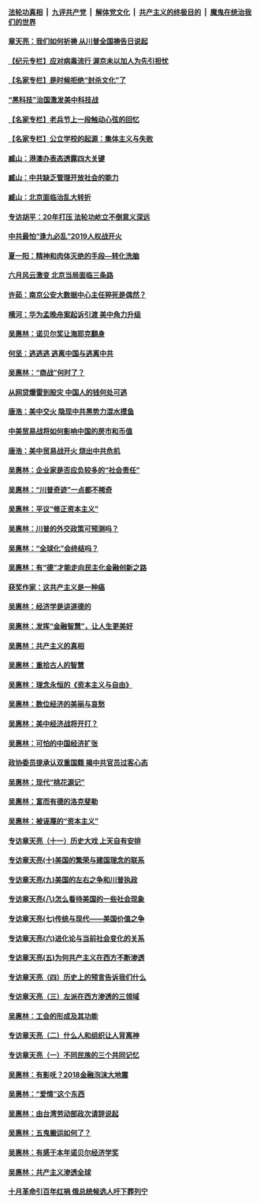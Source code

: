 ####  [法轮功真相](../../../../basic/blob/master/README.md?t=06270431) &nbsp;|&nbsp; [九评共产党](../../../../9ping.md/blob/master/README.md?t=06270431) &nbsp;|&nbsp; [解体党文化](../../../../jtdwh.md/blob/master/README.md?t=06270431)  &nbsp;|&nbsp; [共产主义的终极目的](../../../../gczydzjmd.md/blob/master/README.md?t=06270431) &nbsp;|&nbsp; [魔鬼在统治我们的世界](../../../../mgztzwmdsj.md/blob/master/README.md?t=06270431) 

#### [章天亮：我们如何祈祷 从川普全国祷告日说起](../pages/nsc423/n11944627.md?t=06270431) 

#### [【纪元专栏】应对病毒流行 渥京未以加人为先引担忧](../pages/nsc423/n11875714.md?t=06270431) 

#### [【名家专栏】是时候拒绝“封杀文化”了](../pages/nsc423/n11814093.md?t=06270431) 

#### [“黑科技”治国激发美中科技战](../pages/nsc423/n11638056.md?t=06270431) 

#### [【名家专栏】老兵节上一段触动心弦的回忆](../pages/nsc423/n11646016.md?t=06270431) 

#### [【名家专栏】公立学校的起源：集体主义与失败](../pages/nsc423/n11601833.md?t=06270431) 

#### [臧山：港澳办表态透露四大关键](../pages/nsc423/n11421628.md?t=06270431) 

#### [臧山：中共缺乏管理开放社会的能力](../pages/nsc423/n11407457.md?t=06270431) 

#### [臧山：北京面临治乱大转折](../pages/nsc423/n11406895.md?t=06270431) 

#### [专访胡平：20年打压 法轮功屹立不倒意义深远](../pages/nsc423/n11398800.md?t=06270431) 

#### [中共最怕“逢九必乱”2019人权战开火](../pages/nsc423/n11385248.md?t=06270431) 

#### [夏一阳：精神和肉体灭绝的手段—转化洗脑](../pages/nsc423/n11368250.md?t=06270431) 

#### [六月风云激变 北京当局面临三条路](../pages/nsc423/n11313668.md?t=06270431) 

#### [许茹：南京公安大数据中心主任猝死是偶然？](../pages/nsc423/n11064744.md?t=06270431) 

#### [横河：华为孟晚舟案起诉引渡 美中角力升级](../pages/nsc423/n11027230.md?t=06270431) 

#### [吴惠林：诺贝尔奖让海耶克翻身](../pages/nsc423/n10890049.md?t=06270431) 

#### [何坚：逃逃逃 逃离中国与逃离中共](../pages/nsc423/n10592891.md?t=06270431) 

#### [吴惠林：“商战”何时了？](../pages/nsc423/n10573558.md?t=06270431) 

#### [从网贷爆雷到股灾 中国人的钱何处可逃](../pages/nsc423/n10572800.md?t=06270431) 

#### [唐浩：美中交火 隐现中共黑势力混水摸鱼](../pages/nsc423/n10544040.md?t=06270431) 

#### [中美贸易战将如何影响中国的房市和币值](../pages/nsc423/n10543697.md?t=06270431) 

#### [唐浩：美中贸易战开火 烧出中共危机](../pages/nsc423/n10540126.md?t=06270431) 

#### [吴惠林：企业家是否应负较多的“社会责任”](../pages/nsc423/n10535022.md?t=06270431) 

#### [吴惠林：“川普奇迹”一点都不稀奇](../pages/nsc423/n10512808.md?t=06270431) 

#### [吴惠林：平议“修正资本主义”](../pages/nsc423/n10495724.md?t=06270431) 

#### [吴惠林：川普的外交政策可预测吗？](../pages/nsc423/n10462387.md?t=06270431) 

#### [吴惠林：“全球化”会终结吗？](../pages/nsc423/n10452838.md?t=06270431) 

#### [吴惠林：有“德”才能走向民主化金融创新之路](../pages/nsc423/n10432292.md?t=06270431) 

#### [获奖作家：这共产主义是一种癌](../pages/nsc423/n10431541.md?t=06270431) 

#### [吴惠林：经济学是讲道德的](../pages/nsc423/n10398014.md?t=06270431) 

#### [吴惠林：发挥“金融智慧”，让人生更美好](../pages/nsc423/n10375019.md?t=06270431) 

#### [吴惠林：共产主义的真相](../pages/nsc423/n10351394.md?t=06270431) 

#### [吴惠林：重拾古人的智慧](../pages/nsc423/n10337691.md?t=06270431) 

#### [吴惠林：理念永恒的《资本主义与自由》](../pages/nsc423/n10316274.md?t=06270431) 

#### [吴惠林：数位经济的美丽与哀愁](../pages/nsc423/n10292946.md?t=06270431) 

#### [吴惠林：美中经济战将开打？](../pages/nsc423/n10258825.md?t=06270431) 

#### [吴惠林：可怕的中国经济扩张](../pages/nsc423/n10219147.md?t=06270431) 

#### [政协委员提承认双重国籍 揭中共官员过客心态](../pages/nsc423/n10208809.md?t=06270431) 

#### [吴惠林：现代“桃花源记”](../pages/nsc423/n10185234.md?t=06270431) 

#### [吴惠林：富而有德的洛克斐勒](../pages/nsc423/n10142264.md?t=06270431) 

#### [吴惠林：被诬蔑的“资本主义”](../pages/nsc423/n10124816.md?t=06270431) 

#### [专访章天亮（十一）历史大戏 上天自有安排](../pages/nsc423/n10094905.md?t=06270431) 

#### [专访章天亮(十)美国的繁荣与建国理念的联系](../pages/nsc423/n10094899.md?t=06270431) 

#### [专访章天亮(九)美国的左右之争和川普执政](../pages/nsc423/n10094889.md?t=06270431) 

#### [专访章天亮(八)怎么看待美国的一些社会现象](../pages/nsc423/n10094857.md?t=06270431) 

#### [专访章天亮(七)传统与现代——美国价值之争](../pages/nsc423/n10093140.md?t=06270431) 

#### [专访章天亮(六)进化论与当前社会变化的关系](../pages/nsc423/n10092036.md?t=06270431) 

#### [专访章天亮(五)为何共产主义在西方不断渗透](../pages/nsc423/n10083620.md?t=06270431) 

#### [专访章天亮（四）历史上的预言告诉我们什么](../pages/nsc423/n10083606.md?t=06270431) 

#### [专访章天亮（三）左派在西方渗透的三领域](../pages/nsc423/n10081115.md?t=06270431) 

#### [吴惠林：工会的形成及其功能](../pages/nsc423/n10080633.md?t=06270431) 

#### [专访章天亮（二）什么人和组织让人背离神](../pages/nsc423/n10076637.md?t=06270431) 

#### [专访章天亮（一）不同民族的三个共同记忆](../pages/nsc423/n10074188.md?t=06270431) 

#### [吴惠林：有影呒？2018金融泡沫大地震](../pages/nsc423/n10040534.md?t=06270431) 

#### [吴惠林：“爱情”这个东西](../pages/nsc423/n10019423.md?t=06270431) 

#### [吴惠林：由台湾劳动部政次请辞说起](../pages/nsc423/n9979679.md?t=06270431) 

#### [吴惠林：五鬼搬运如何了？](../pages/nsc423/n9925338.md?t=06270431) 

#### [吴惠林：有感于本年诺贝尔经济学奖](../pages/nsc423/n9871883.md?t=06270431) 

#### [吴惠林：共产主义渗透全球](../pages/nsc423/n9812748.md?t=06270431) 

#### [十月革命引百年红祸 俄总统候选人吁下葬列宁](../pages/nsc423/n9810182.md?t=06270431) 

